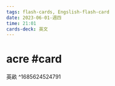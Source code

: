 ```yaml
---
tags: flash-cards, Engslish-flash-card
date: 2023-06-01-週四
time: 21:01
cards-deck: 英文
---
```


# acre #card 
英畝
^1685624524791
